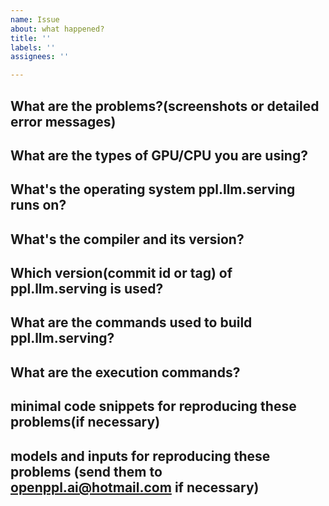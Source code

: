 ```yaml
---
name: Issue
about: what happened?
title: ''
labels: ''
assignees: ''

---
```


## What are the problems?(screenshots or detailed error messages)

## What are the types of GPU/CPU you are using?

## What's the operating system ppl.llm.serving runs on?

## What's the compiler and its version?

## Which version(commit id or tag) of ppl.llm.serving is used?

## What are the commands used to build ppl.llm.serving?

## What are the execution commands?

## minimal code snippets for reproducing these problems(if necessary)

## models and inputs for reproducing these problems (send them to openppl.ai@hotmail.com if necessary)
